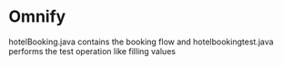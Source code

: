 # Omnify
hotelBooking.java contains the booking flow and hotelbookingtest.java performs the test operation like filling values